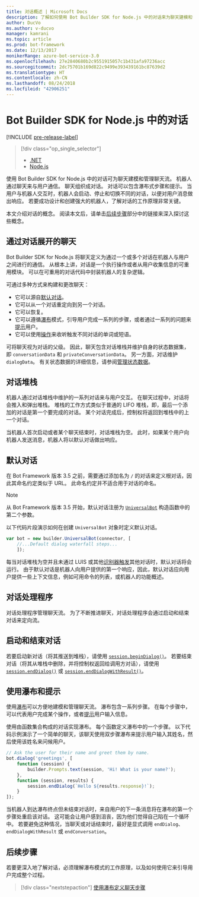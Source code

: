 ```yaml
---
title: 对话概述 | Microsoft Docs
description: 了解如何使用 Bot Builder SDK for Node.js 中的对话来为聊天建模和管理聊天流。
author: DucVo
ms.author: v-ducvo
manager: kamrani
ms.topic: article
ms.prod: bot-framework
ms.date: 12/13/2017
monikerRange: azure-bot-service-3.0
ms.openlocfilehash: 27e2840680b2c9551915057c1b431afa97236acc
ms.sourcegitcommit: 2dc75701b169d822c9499e393439161bc87639d2
ms.translationtype: HT
ms.contentlocale: zh-CN
ms.lasthandoff: 08/24/2018
ms.locfileid: "42906251"
---
```

# <a name="dialogs-in-the-bot-builder-sdk-for-nodejs"></a>Bot Builder SDK for Node.js 中的对话

[!INCLUDE [pre-release-label](../includes/pre-release-label-v3.md)]

> [!div class="op_single_selector"]
> - [.NET](../dotnet/bot-builder-dotnet-dialogs.md)
> - [Node.js](../nodejs/bot-builder-nodejs-dialog-overview.md)

使用 Bot Builder SDK for Node.js 中的对话可为聊天建模和管理聊天流。 机器人通过聊天来与用户通信。 聊天组织成对话。 对话可以包含瀑布式步骤和提示。 当用户与机器人交互时，机器人会启动、停止和切换不同的对话，以便对用户消息做出响应。 若要成功设计和创建强大的机器人，了解对话的工作原理非常关键。 

本文介绍对话的概念。 阅读本文后，请单击[后续步骤](#next-steps)部分中的链接来深入探讨这些概念。

## <a name="conversations-through-dialogs"></a>通过对话展开的聊天

Bot Builder SDK for Node.js 将聊天定义为通过一个或多个对话在机器人与用户之间进行的通信。 从根本上讲，对话是一个执行操作或者从用户收集信息的可重用模块。 可以在可重用的对话代码中封装机器人的复杂逻辑。

可通过多种方式来构建和更改聊天：

- 它可以源自[默认对话](#default-dialog)。
- 它可以从一个对话重定向到另一个对话。
- 它可以恢复。
- 它可以遵循[瀑布](bot-builder-nodejs-dialog-waterfall.md)模式，引导用户完成一系列的步骤，或者通过一系列的问题来[提示](bot-builder-nodejs-dialog-prompt.md)用户。
- 它可以使用[操作](bot-builder-nodejs-dialog-actions.md)来收听触发不同对话的单词或短语。 

可将聊天视为对话的父级。 因此，聊天包含对话堆栈并维护自身的状态数据集，即 `conversationData` 和 `privateConversationData`。 另一方面，对话维护 `dialogData`。 有关状态数据的详细信息，请参阅[管理状态数据](bot-builder-nodejs-state.md)。

## <a name="dialog-stack"></a>对话堆栈

机器人通过对话堆栈中维护的一系列对话来与用户交互。 在聊天过程中，对话将会推入和弹出堆栈。 堆栈的工作方式类似于普通的 LIFO 堆栈，即，最后一个添加的对话是第一个要完成的对话。 某个对话完成后，控制权将返回到堆栈中的上一个对话。

当机器人首次启动或者某个聊天结束时，对话堆栈为空。 此时，如果某个用户向机器人发送消息，机器人将以默认对话做出响应。

## <a name="default-dialog"></a>默认对话

在 Bot Framework 版本 3.5 之前，需要通过添加名为 `/` 的对话来定义根对话，因此其命名约定类似于 URL。 此命名约定并不适合用于对话的命名。 

> [!NOTE]
> 从 Bot Framework 版本 3.5 开始，默认对话注册为 [`UniversalBot`](https://docs.botframework.com/en-us/node/builder/chat-reference/classes/_botbuilder_d_.universalbot.html#constructor) 构造函数中的第二个参数。  

以下代码片段演示如何在创建 `UniversalBot` 对象时定义默认对话。

```javascript
var bot = new builder.UniversalBot(connector, [
    //...Default dialog waterfall steps...
    ]);
```

每当对话堆栈为空并且未通过 LUIS 或其他[识别器](bot-builder-nodejs-recognize-intent-messages.md)[触发](bot-builder-nodejs-dialog-actions.md)其他对话时，默认对话将会运行。 由于默认对话是机器人向用户提供的第一个响应，因此，默认对话应向用户提供一些上下文信息，例如可用命令的列表，或机器人的功能概述。

## <a name="dialog-handlers"></a>对话处理程序

对话处理程序管理聊天流。 为了不断推进聊天，对话处理程序会通过启动和结束对话来定向流。 

## <a name="starting-and-ending-dialogs"></a>启动和结束对话

若要启动新对话（将其推送到堆栈），请使用 [`session.beginDialog()`](http://docs.botframework.com/en-us/node/builder/chat-reference/classes/_botbuilder_d_.session#begindialog)。 若要结束对话（将其从堆栈中删除，并将控制权返回给调用方对话），请使用 [`session.endDialog()`](http://docs.botframework.com/en-us/node/builder/chat-reference/classes/_botbuilder_d_.session#enddialog) 或 [`session.endDialogWithResult()`](http://docs.botframework.com/en-us/node/builder/chat-reference/classes/_botbuilder_d_.session#enddialogwithresult)。 

## <a name="using-waterfalls-and-prompts"></a>使用瀑布和提示

使用[瀑布](bot-builder-nodejs-dialog-waterfall.md)可以方便地建模和管理聊天流。 瀑布包含一系列步骤。 在每个步骤中，可以代表用户完成某个操作，或者[提示](bot-builder-nodejs-dialog-prompt.md)用户输入信息。

使用由函数集合构成的对话实现瀑布。 每个函数定义瀑布中的一个步骤。 以下代码示例演示了一个简单的聊天，该聊天使用双步骤瀑布来提示用户输入其姓名，然后使用该姓名来问候用户。

```javascript
// Ask the user for their name and greet them by name.
bot.dialog('greetings', [
    function (session) {
        builder.Prompts.text(session, 'Hi! What is your name?');
    },
    function (session, results) {
        session.endDialog(`Hello ${results.response}!`);
    }
]);
```

当机器人到达瀑布终点但未结束对话时，来自用户的下一条消息将在瀑布的第一个步骤处重启该对话。 这可能会让用户感到沮丧，因为他们觉得自己陷在一个循环中。 若要避免这种情况，当聊天或对话结束时，最好是显式调用 `endDialog`、`endDialogWithResult` 或 `endConversation`。

## <a name="next-steps"></a>后续步骤

若要更深入地了解对话，必须理解瀑布模式的工作原理，以及如何使用它来引导用户完成整个过程。

> [!div class="nextstepaction"]
> [使用瀑布定义聊天步骤](bot-builder-nodejs-dialog-waterfall.md)
